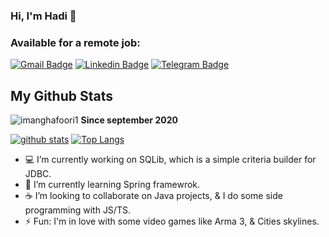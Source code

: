 ### Hi, I'm Hadi 👋

<!--
**hadinajafi/hadinajafi** is a ✨ _special_ ✨ repository because its `README.md` (this file) appears on your GitHub profile.-->
### Available for a remote job:
[![Gmail Badge](https://img.shields.io/badge/-hadinajafi.77@gmail.com-c14438?style=flat&logo=Gmail&logoColor=white&link=mailto:hadinajafi.77@gmail.com)](mailto:hadinajafi.77@gmail.com)
[![Linkedin Badge](https://img.shields.io/badge/-Hadi%20Najafi-0072b1?style=flat&logo=Linkedin&logoColor=white&link=https://linkedin.com/in/hadi-najafi/)](https://linkedin.com/in/hadi-najafi/) 
[![Telegram Badge](https://img.shields.io/badge/-Telegram-blue?style=flat&logo=telegram&logoColor=white&link=https://t.me/hadinejefi/)](https://t.me/hadinejefi/)
</p>

## My Github Stats

<p align=left> <img src=https://komarev.com/ghpvc/?username=hadinajafi alt=imanghafoori1 /> <b>Since september 2020</b></p>

[![github stats](https://github-readme-stats.vercel.app/api?username=hadinajafi)](https://github.com/anuraghazra/github-readme-stats) 
[![Top Langs](https://github-readme-stats.vercel.app/api/top-langs/?username=hadinajafi&layout=compact)](https://github.com/hadinajafi/github-readme-stats)

- 💻 I’m currently working on SQLib, which is a simple criteria builder for JDBC.
- 🌱 I’m currently learning Spring framewrok.
- ☕ I’m looking to collaborate on Java projects, & I do some side programming with JS/TS.
- ⚡ Fun: I'm in love with some video games like Arma 3, & Cities skylines.
